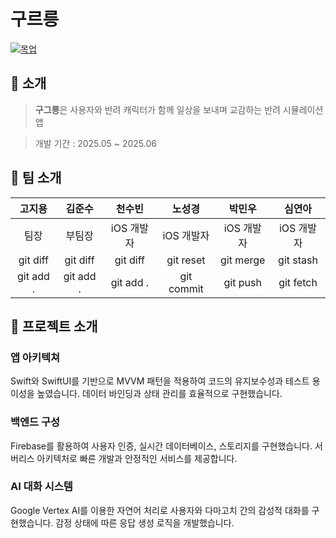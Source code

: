 # 구르릉



[![목업](https://github.com/user-attachments/assets/4d2974c1-8a7c-4eaa-b0ad-afd9577935fc)](https://rrpe.github.io/Grruung-webpf/ "구르릉 프로젝트 상세 사이트")

## 🐾 소개



> **구그릉**은 사용자와 반려 캐릭터가 함께 일상을 보내며 교감하는 반려 시뮬레이션 앱

> 개발 기간 : 2025.05 ~ 2025.06

## 👥 팀 소개

|  고지용   |  김준수   |   천수빈   |   노성경   |   박민우   |   심연아   |
| :-------: | :-------: | :--------: | :--------: | :--------: | :--------: |
|   팀장    |  부팀장   | iOS 개발자 | iOS 개발자 | iOS 개발자 | iOS 개발자 |
| git diff  | git diff  |  git diff  | git reset  | git merge  | git stash  |
| git add . | git add . | git add .  | git commit |  git push  | git fetch  |

## 📱 프로젝트 소개

### 앱 아키텍쳐

Swift와 SwiftUI를 기반으로 MVVM 패턴을 적용하여 코드의 유지보수성과 테스트 용이성을 높였습니다. 데이터 바인딩과 상태 관리를 효율적으로 구현했습니다.

### 백엔드 구성

Firebase를 활용하여 사용자 인증, 실시간 데이터베이스, 스토리지를 구현했습니다. 서버리스 아키텍처로 빠른 개발과 안정적인 서비스를 제공합니다.

### AI 대화 시스템

Google Vertex AI를 이용한 자연어 처리로 사용자와 다마고치 간의 감성적 대화를 구현했습니다. 감정 상태에 따른 응답 생성 로직을 개발했습니다.

